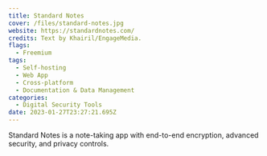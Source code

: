 ```yaml
---
title: Standard Notes
cover: /files/standard-notes.jpg
website: https://standardnotes.com/
credits: Text by Khairil/EngageMedia.
flags:
  - Freemium
tags:
  - Self-hosting
  - Web App
  - Cross-platform
  - Documentation & Data Management
categories:
  - Digital Security Tools
date: 2023-01-27T23:27:21.695Z
---
```

S﻿tandard Notes is a note-taking app with end-to-end encryption, advanced security, and privacy controls.